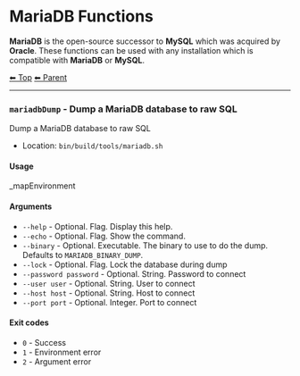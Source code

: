 # MariaDB Functions

**MariaDB** is the open-source successor to **MySQL** which was acquired by **Oracle**. These functions can be used with any installation which is compatible with **MariaDB** or **MySQL**.

<!-- TEMPLATE header 2 -->
[⬅ Top](index.md) [⬅ Parent ](../index.md)
<hr />

### `mariadbDump` - Dump a MariaDB database to raw SQL

Dump a MariaDB database to raw SQL

- Location: `bin/build/tools/mariadb.sh`

#### Usage

_mapEnvironment

#### Arguments

- `--help` - Optional. Flag. Display this help.
- `--echo` - Optional. Flag. Show the command.
- `--binary` - Optional. Executable. The binary to use to do the dump. Defaults to `MARIADB_BINARY_DUMP`.
- `--lock` - Optional. Flag. Lock the database during dump
- `--password password` - Optional. String. Password to connect
- `--user user` - Optional. String. User to connect
- `--host host` - Optional. String. Host to connect
- `--port port` - Optional. Integer. Port to connect

#### Exit codes

- `0` - Success
- `1` - Environment error
- `2` - Argument error
